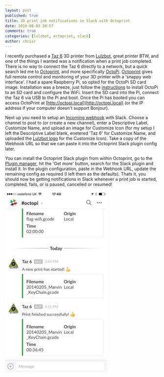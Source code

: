 ```yaml
---
layout: post
published: true
title: 3D print job notifications in Slack with Octoprint
date: 2016-06-03 20:57
comments: true
categories: [lulzbot, octoprint, slack]
author: chrisr
---
```


I recently purchased a [Taz 6](https://www.lulzbot.com/store/printers/lulzbot-taz-6) 3D printer from
[Lulzbot](https://www.lulzbot.com), great printer BTW, and one of the things I wanted was a
notification when a print job completed. There is no way to connect the Taz 6 directly to a network, but a quick
search led me to [Octoprint](http://octoprint.org), and more specifically [OctoPi](https://github.com/guysoft/OctoPi).
[Octoprint](http://octoprint.org) gives full remote control and monitoring of your 3D printer with a 'snappy web
interface'. I had a spare Raspberry Pi, so opted for the OctoPi SD card image. Installation was a breeze, just follow
the [instructions](https://github.com/guysoft/OctoPi#how-to-use-it) to install OctoPi to an SD card and configure the
WiFi. Insert the SD card into the Pi, connect the Taz 6 via USB to the Pi and boot. Once the Pi has booted you can
access OctoPrint at [http://octopi.local](http://octopi.local) (or the IP address if your computer doesn't support Bonjour).

Next up you need to setup an [Incoming webhook](https://my.slack.com/services/new/incoming-webhook) with Slack. Choose
a channel to post to (or create a new channel), enter a Descriptive Label, Customize Name, and upload an image for
Customize Icon (for my setup I left the Descriptive Label blank, enetered 'Taz 6' for Customize Name, and uploaded the
[Lulzbot logo](https://www.lulzbot.com/sites/all/themes/lulzbot/build/img/svg/png/logo-small.png) for the Customize
Icon). Take a copy of the Webhook URL so that we can paste it into the Octoprint Slack plugin config later.

You can install the Octoprint Slack plugin from within Octoprint, go to the
[Plugin manager](https://github.com/foosel/OctoPrint/wiki/Plugin:-Plugin-Manager), hit the 'Get more' button, search
for the Slack plugin and install it. In the plugin configuration, paste in the Webhook URL, update the remaining config
as required (I left them as the defaults). Thats it, you should now be getting notifications in Slack whenever a
print job is started, completed, fails, or is paused, cancelled or resumed!

![Slack OctoPi notification](/img/octopi-slack-notification.jpg)
